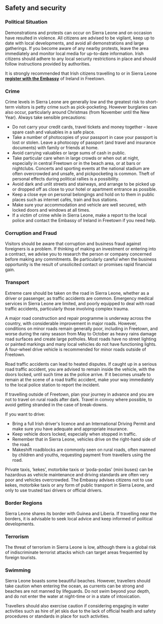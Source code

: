 ## Safety and security

### **Political Situation**

Demonstrations and protests can occur on Sierra Leone and on occasion have resulted in violence. All citizens are advised to be vigilant, keep up to date with local developments, and avoid all demonstrations and large gatherings. If you become aware of any nearby protests, leave the area immediately and monitor local media for up-to-date information. Irish citizens should adhere to any local security restrictions in place and should follow instructions provided by authorities.

It is strongly recommended that Irish citizens travelling to or in Sierra Leone [**register with the Embassy**](https://citizensregistration.dfa.ie/) of Ireland in Freetown.

### **Crime**

Crime levels in Sierra Leone are generally low and the greatest risk to short-term visitors is petty crime such as pick-pocketing. However burglaries can also occur, particularly around Christmas (from November until the New Year). Always take sensible precautions:

* Do not carry your credit cards, travel tickets and money together - leave spare cash and valuables in a safe place.
* Take a number of photocopies of your passport in case your passport is lost or stolen. Leave a photocopy of passport (and travel and insurance documents) with family or friends at home.
* Avoid carrying valuables or large sums of cash in public.
* Take particular care when in large crowds or when out at night, especially in central Freetown or in the beach area, or at bars or nightclubs. Concerts and sporting events at the national stadium are often overcrowded and unsafe, and pickpocketing is common. Theft of personal effects during political rallies is a possibility.
* Avoid dark and unlit streets and stairways, and arrange to be picked up or dropped off as close to your hotel or apartment entrance as possible.
* Keep a close eye on personal belongings and hold on to them in public places such as internet cafés, train and bus stations.
* Make sure your accommodation and vehicle are well secured, with locked doors and windows at all times.
* If a victim of crime while in Sierra Leone, make a report to the local police and contact the Embassy of Ireland in Freetown if you need help.

### **Corruption and Fraud**

Visitors should be aware that corruption and business fraud against foreigners is a problem. If thinking of making an investment or entering into a contract, we advise you to research the person or company concerned before making any commitments. Be particularly careful when the business opportunity is the result of unsolicited contact or promises rapid financial gain.

### **Transport**

Extreme care should be taken on the road in Sierra Leone, whether as a driver or passenger, as traffic accidents are common. Emergency medical services in Sierra Leone are limited, and poorly equipped to deal with road traffic accidents, particularly those involving complex trauma.

A major road construction and repair programme is underway across the country, with considerable improvement in major roads. However, conditions on minor roads remain generally poor, including in Freetown, and worse during the rainy season from May to October as heavy rains damage road surfaces and create large potholes. Most roads have no street lighting or painted markings and many local vehicles do not have functioning lights. A four-wheel drive vehicle is recommended for minor roads outside of Freetown.

Road traffic accidents can lead to heated disputes. If caught up in a serious road traffic accident, you are advised to remain inside the vehicle, with the doors locked, until such time as the police arrive. If it becomes unsafe to remain at the scene of a road traffic accident, make your way immediately to the local police station to report the incident.

If travelling outside of Freetown, plan your journey in advance and you are not to travel on rural roads after dark. Travel in convoy where possible, to avoid getting stranded in the case of break-downs.

If you want to drive:

* Bring a full Irish driver's licence and an International Driving Permit and make sure you have adequate and appropriate insurance.
* Keep vehicle doors locked, especially when stopped in traffic.
* Remember that in Sierra Leone, vehicles drive on the right-hand side of the road.
* Makeshift roadblocks are commonly seen on rural roads, often manned by children and youths, requesting payment from travellers using the road.

Private taxis, ‘kekes’, motorbike taxis or ‘poda-podas’ (mini buses) can be hazardous as vehicle maintenance and driving standards are often very poor and vehicles overcrowded. The Embassy advises citizens not to use kekes, motorbike taxis or any form of public transport in Sierra Leone, and only to use trusted taxi drivers or official drivers.

### **Border Regions**

Sierra Leone shares its border with Guinea and Liberia. If travelling near the borders, it is advisable to seek local advice and keep informed of political developments.

### **Terrorism**

The threat of terrorism in Sierra Leone is low, although there is a global risk of indiscriminate terrorist attacks which can target areas frequented by foreign tourists.

### **Swimming**

Sierra Leone boasts some beautiful beaches. However, travellers should take caution when entering the ocean, as currents can be strong and beaches are not manned by lifeguards. Do not swim beyond your depth, and do not enter the water at night-time or in a state of intoxication.

Travellers should also exercise caution if considering engaging in water activities such as hire of jet skis due to the lack of official health and safety procedures or standards in place for such activities.